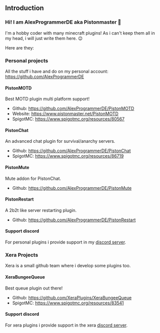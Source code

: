 ## Introduction
### Hi! I am AlexProgrammerDE aka Pistonmaster 👋
I'm a hobby coder with many minecraft plugins! As i can't keep them all in my head, i will just write them here. :wink:

Here are they:

### Personal projects
All the stuff i have and do on my personal account: https://github.com/AlexProgrammerDE

#### PistonMOTD
Best MOTD plugin multi platform support! 

* Github: https://github.com/AlexProgrammerDE/PistonMOTD
* Website: https://www.pistonmaster.net/PistonMOTD
* SpigotMC: https://www.spigotmc.org/resources/80567

#### PistonChat
An advanced chat plugin for survival/anarchy servers. 

* Github: https://github.com/AlexProgrammerDE/PistonChat
* SpigotMC: https://www.spigotmc.org/resources/86719

#### PistonMute
Mute addon for PistonChat. 

* Github: https://github.com/AlexProgrammerDE/PistonMute

#### PistonRestart
A 2b2t like server restarting plugin. 

* Github: https://github.com/AlexProgrammerDE/PistonRestart

#### Support discord
For personal plugins i provide support in my [discord server](https://discord.gg/CDrcxzH).

### Xera Projects
Xera is a small github team where i develop some plugins too.

#### XeraBungeeQueue
Best queue plugin out there! 

* Github: https://github.com/XeraPlugins/XeraBungeeQueue
* SpigotMC: https://www.spigotmc.org/resources/83541

#### Support discord
For xera plugins i provide support in the xera [discord server](https://discord.gg/WWm35Tc).

